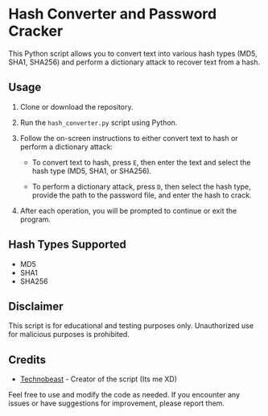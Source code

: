 # Hash Converter and Password Cracker

This Python script allows you to convert text into various hash types (MD5, SHA1, SHA256) and perform a dictionary attack to recover text from a hash.

## Usage

1. Clone or download the repository.

2. Run the `hash_converter.py` script using Python.

3. Follow the on-screen instructions to either convert text to hash or perform a dictionary attack:

   - To convert text to hash, press `E`, then enter the text and select the hash type (MD5, SHA1, or SHA256).

   - To perform a dictionary attack, press `D`, then select the hash type, provide the path to the password file, and enter the hash to crack.

4. After each operation, you will be prompted to continue or exit the program.

## Hash Types Supported

- MD5
- SHA1
- SHA256

## Disclaimer

This script is for educational and testing purposes only. Unauthorized use for malicious purposes is prohibited.

## Credits

- [Technobeast](https://t.me/TechnobeastOP) - Creator of the script (Its me XD)

Feel free to use and modify the code as needed. If you encounter any issues or have suggestions for improvement, please report them.
